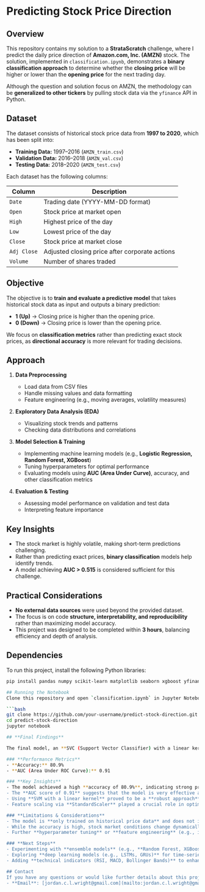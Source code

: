 # Predicting Stock Price Direction  

## Overview  
This repository contains my solution to a **StrataScratch** challenge, where I predict the daily price direction of **Amazon.com, Inc. (AMZN)** stock. The solution, implemented in `classification.ipynb`, demonstrates a **binary classification approach** to determine whether the **closing price** will be higher or lower than the **opening price** for the next trading day.  

Although the question and solution focus on AMZN, the methodology can be **generalized to other tickers** by pulling stock data via the `yfinance` API in Python.  

## Dataset  
The dataset consists of historical stock price data from **1997 to 2020**, which has been split into:  
- **Training Data:** 1997–2016 (`AMZN_train.csv`)  
- **Validation Data:** 2016–2018 (`AMZN_val.csv`)  
- **Testing Data:** 2018–2020 (`AMZN_test.csv`)  

Each dataset has the following columns:  

| Column    | Description                                      |
|-----------|--------------------------------------------------|
| `Date`    | Trading date (YYYY-MM-DD format)               |
| `Open`    | Stock price at market open                     |
| `High`    | Highest price of the day                       |
| `Low`     | Lowest price of the day                        |
| `Close`   | Stock price at market close                    |
| `Adj Close` | Adjusted closing price after corporate actions |
| `Volume`  | Number of shares traded                        |

## Objective  
The objective is to **train and evaluate a predictive model** that takes historical stock data as input and outputs a binary prediction:  
- **1 (Up)** → Closing price is higher than the opening price.  
- **0 (Down)** → Closing price is lower than the opening price.  

We focus on **classification metrics** rather than predicting exact stock prices, as **directional accuracy** is more relevant for trading decisions.  

## Approach  
1. **Data Preprocessing**  
   - Load data from CSV files  
   - Handle missing values and data formatting  
   - Feature engineering (e.g., moving averages, volatility measures)  

2. **Exploratory Data Analysis (EDA)**  
   - Visualizing stock trends and patterns  
   - Checking data distributions and correlations  

3. **Model Selection & Training**  
   - Implementing machine learning models (e.g., **Logistic Regression, Random Forest, XGBoost**)  
   - Tuning hyperparameters for optimal performance  
   - Evaluating models using **AUC (Area Under Curve)**, accuracy, and other classification metrics  

4. **Evaluation & Testing**  
   - Assessing model performance on validation and test data  
   - Interpreting feature importance  

## Key Insights  
- The stock market is highly volatile, making short-term predictions challenging.  
- Rather than predicting exact prices, **binary classification** models help identify trends.  
- A model achieving **AUC > 0.515** is considered sufficient for this challenge.  

## Practical Considerations  
- **No external data sources** were used beyond the provided dataset.  
- The focus is on code **structure, interpretability, and reproducibility** rather than maximizing model accuracy.  
- This project was designed to be completed within **3 hours**, balancing efficiency and depth of analysis.

## Dependencies  
To run this project, install the following Python libraries:  

```bash
pip install pandas numpy scikit-learn matplotlib seaborn xgboost yfinance

## Running the Notebook  
Clone this repository and open `classification.ipynb` in Jupyter Notebook:  

```bash
git clone https://github.com/your-username/predict-stock-direction.git
cd predict-stock-direction
jupyter notebook

## **Final Findings**  

The final model, an **SVC (Support Vector Classifier) with a linear kernel (C=100)**, was trained using a **StandardScaler** preprocessing step to normalize the feature data. The model was trained on the **combined train-test dataset** and evaluated on the **validation set**.  

### **Performance Metrics**  
- **Accuracy:** 80.9%  
- **AUC (Area Under ROC Curve):** 0.91  

### **Key Insights**  
- The model achieved a high **accuracy of 80.9%**, indicating strong predictive performance in classifying whether the **next day's closing price will be higher or lower than the opening price**.  
- The **AUC score of 0.91** suggests that the model is very effective at distinguishing between upward and downward price movements.  
- Using **SVM with a linear kernel** proved to be a **robust approach** for this classification problem, capturing relevant patterns in stock price data.  
- Feature scaling via **StandardScaler** played a crucial role in optimizing model performance.  

### **Limitations & Considerations**  
- The model is **only trained on historical price data** and does not incorporate external factors such as news sentiment, macroeconomic indicators, or fundamental data.  
- While the accuracy is high, stock market conditions change dynamically, meaning model performance may vary in real-world trading scenarios.  
- Further **hyperparameter tuning** or **feature engineering** (e.g., incorporating technical indicators) could improve model robustness and generalization.  

### **Next Steps**  
- Experimenting with **ensemble models** (e.g., **Random Forest, XGBoost**) to compare performance.  
- Exploring **deep learning models (e.g., LSTMs, GRUs)** for time-series forecasting.  
- Adding **technical indicators (RSI, MACD, Bollinger Bands)** to enhance feature set.  

## Contact
If you have any questions or would like further details about this project or my experience, feel free to reach out:
- **Email**: [jordan.c.l.wright@gmail.com](mailto:jordan.c.l.wright@gmail.com)


